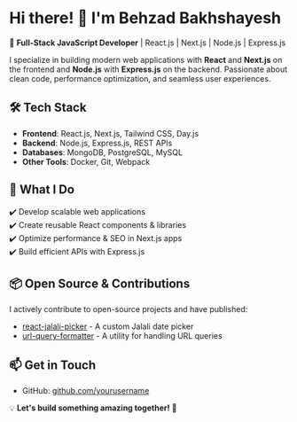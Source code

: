 # Hi there! 👋 I'm Behzad Bakhshayesh

🚀 **Full-Stack JavaScript Developer** | React.js | Next.js | Node.js | Express.js  

I specialize in building modern web applications with **React** and **Next.js** on the frontend and **Node.js** with **Express.js** on the backend. Passionate about clean code, performance optimization, and seamless user experiences.  

## 🛠️ Tech Stack  
- **Frontend**: React.js, Next.js, Tailwind CSS, Day.js  
- **Backend**: Node.js, Express.js, REST APIs  
- **Databases**: MongoDB, PostgreSQL, MySQL  
- **Other Tools**: Docker, Git, Webpack  

## 🌟 What I Do  
✔️ Develop scalable web applications  
✔️ Create reusable React components & libraries  
✔️ Optimize performance & SEO in Next.js apps  
✔️ Build efficient APIs with Express.js  

## 📦 Open Source & Contributions  
I actively contribute to open-source projects and have published:  
- [react-jalali-picker](https://www.npmjs.com/package/react-jalali-picker) - A custom Jalali date picker  
- [url-query-formatter](https://www.npmjs.com/package/url-query-formatter) - A utility for handling URL queries  

## 📫 Get in Touch  
- GitHub: [github.com/yourusername](https://github.com/yourusername)  

💡 **Let's build something amazing together!** 🚀
